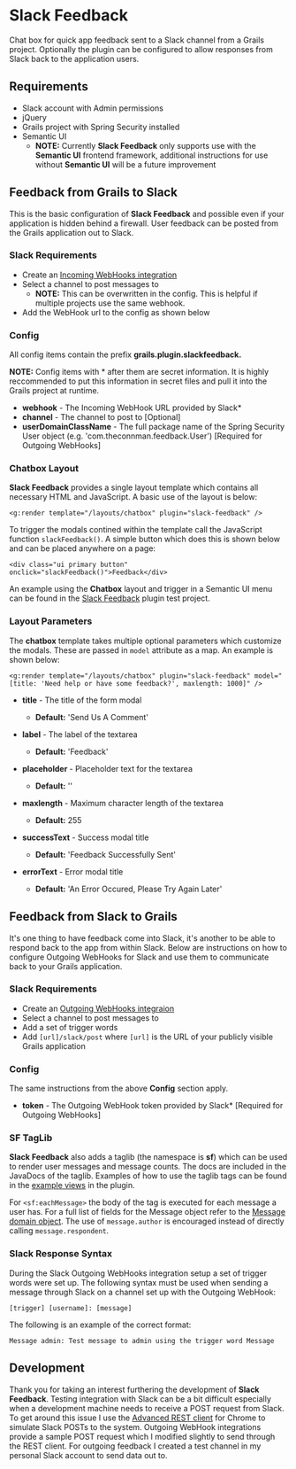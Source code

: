 Slack Feedback
=========

Chat box for quick app feedback sent to a Slack channel from a Grails project. Optionally the plugin can be configured to allow responses from Slack back to the application users.

## Requirements

- Slack account with Admin permissions
- jQuery
- Grails project with Spring Security installed
- Semantic UI
	- **NOTE:** Currently **Slack Feedback** only supports use with the **Semantic UI** frontend framework, additional instructions for use without **Semantic UI** will be a future improvement

## Feedback from Grails to Slack

This is the basic configuration of **Slack Feedback** and possible even if your application is hidden behind a firewall. User feedback can be posted from the Grails application out to Slack.

### Slack Requirements

- Create an [Incoming WebHooks integration](https://my.slack.com/services/new/incoming-webhook)
- Select a channel to post messages to
	- **NOTE:** This can be overwritten in the config. This is helpful if multiple projects use the same webhook.
- Add the WebHook url to the config as shown below

### Config

All config items contain the prefix **grails.plugin.slackfeedback.**

**NOTE:** Config items with * after them are secret information. It is highly reccommended to put this information in secret files and pull it into the Grails project at runtime.

- **webhook** - The Incoming WebHook URL provided by Slack*
- **channel** - The channel to post to [Optional]
- **userDomainClassName** - The full package name of the Spring Security User object (e.g. 'com.theconnman.feedback.User') [Required for Outgoing WebHooks]

### Chatbox Layout

**Slack Feedback** provides a single layout template which contains all necessary HTML and JavaScript. A basic use of the layout is below:

```
<g:render template="/layouts/chatbox" plugin="slack-feedback" />
```

To trigger the modals contined within the template call the JavaScript function `slackFeedback()`. A simple button which does this is shown below and can be placed anywhere on a page:

```
<div class="ui primary button" onclick="slackFeedback()">Feedback</div>
```

An example using the **Chatbox** layout and trigger in a Semantic UI menu can be found in the [Slack Feedback](https://github.com/TheConnMan/Slack-Feedback/blob/master/grails-app/views/layouts/semantic.gsp) plugin test project.

### Layout Parameters

The **chatbox** template takes multiple optional parameters which customize the modals. These are passed in `model` attribute as a map. An example is shown below:

```
<g:render template="/layouts/chatbox" plugin="slack-feedback" model="[title: 'Need help or have some feedback?', maxlength: 1000]" />
```

- **title** - The title of the form modal
	- **Default:** 'Send Us A Comment'

- **label** - The label of the textarea
	- **Default:** 'Feedback'

- **placeholder** - Placeholder text for the textarea
	- **Default:** ''

- **maxlength** - Maximum character length of the textarea
	- **Default:** 255

- **successText** - Success modal title
	- **Default:** 'Feedback Successfully Sent'

- **errorText** - Error modal title
	- **Default:** 'An Error Occured, Please Try Again Later'

## Feedback from Slack to Grails

It's one thing to have feedback come into Slack, it's another to be able to respond back to the app from within Slack. Below are instructions on how to configure Outgoing WebHooks for Slack and use them to communicate back to your Grails application.

### Slack Requirements

- Create an [Outgoing WebHooks integraion](https://my.slack.com/services/new/outgoing-webhook)
- Select a channel to post messages to
- Add a set of trigger words
- Add `[url]/slack/post` where `[url]` is the URL of your publicly visible Grails application

### Config

The same instructions from the above **Config** section apply.

- **token** - The Outgoing WebHook token provided by Slack* [Required for Outgoing WebHooks]

### SF TagLib

**Slack Feedback** also adds a taglib (the namespace is **sf**) which can be used to render user messages and message counts. The docs are included in the JavaDocs of the taglib. Examples of how to use the taglib tags can be found in the [example views](https://github.com/TheConnMan/Slack-Feedback/tree/master/grails-app/views/test) in the plugin.

For `<sf:eachMessage>` the body of the tag is executed for each message a user has. For a full list of fields for the Message object refer to the [Message domain object](https://github.com/TheConnMan/Slack-Feedback/blob/master/grails-app/domain/com/theconnman/feedback/Message.groovy). The use of `message.author` is encouraged instead of directly calling `message.respondent`.

### Slack Response Syntax

During the Slack Outgoing WebHooks integration setup a set of trigger words were set up. The following syntax must be used when sending a message through Slack on a channel set up with the Outgoing WebHook:

`[trigger] [username]: [message]`

The following is an example of the correct format:

`Message admin: Test message to admin using the trigger word Message`

## Development

Thank you for taking an interest furthering the development of **Slack Feedback**. Testing integration with Slack can be a bit difficult especially when a development machine needs to receive a POST request from Slack. To get around this issue I use the [Advanced REST client](https://chrome.google.com/webstore/detail/advanced-rest-client/hgmloofddffdnphfgcellkdfbfbjeloo) for Chrome to simulate Slack POSTs to the system. Outgoing WebHook integrations provide a sample POST request which I modified slightly to send through the REST client. For outgoing feedback I created a test channel in my personal Slack account to send data out to.
